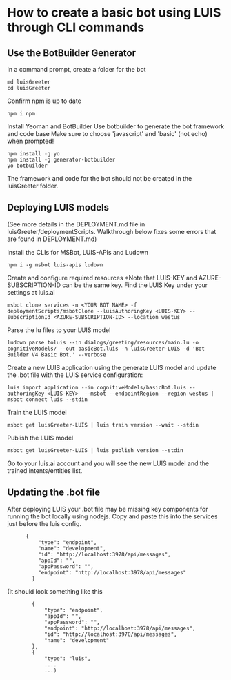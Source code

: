# How to create a basic bot using LUIS through CLI commands

## Use the BotBuilder Generator

In a command prompt, create a folder for the bot

``` 
md luisGreeter
cd luisGreeter
```

Confirm  npm is up to date
```
npm i npm
```
Install Yeoman and BotBuilder
Use botbuilder to generate the bot framework and code base
Make sure to choose 'javascript' and 'basic' (not echo) when prompted!

```
npm install -g yo 
npm install -g generator-botbuilder
yo botbuilder
```
The framework and code for the bot should not be created in the luisGreeter folder. 

## Deploying LUIS models
(See more details in the DEPLOYMENT.md file in luisGreeter/deploymentScripts. Walkthrough below fixes some errors that are found in DEPLOYMENT.md)

Install the CLIs for MSBot, LUIS-APIs and Ludown
```
npm i -g msbot luis-apis ludown
```
Create and configure required resources
*Note that LUIS-KEY and AZURE-SUBSCRIPTION-ID can be the same key. Find the LUIS Key under your settings at luis.ai
```
msbot clone services -n <YOUR BOT NAME> -f deploymentScripts/msbotClone --luisAuthoringKey <LUIS-KEY> --subscriptionId <AZURE-SUBSCRIPTION-ID> --location westus
```
Parse the lu files to your LUIS model
```
ludown parse toluis --in dialogs/greeting/resources/main.lu -o cognitiveModels/ --out basicBot.luis -n luisGreeter-LUIS -d 'Bot Builder V4 Basic Bot.' --verbose
```
Create a new LUIS application using the generate LUIS model and update the .bot file with the LUIS service configuration:
```
luis import application --in cognitiveModels/basicBot.luis --authoringKey <LUIS-KEY>  --msbot --endpointRegion --region westus | msbot connect luis --stdin
```

Train the LUIS model
```
msbot get luisGreeter-LUIS | luis train version --wait --stdin
```
Publish  the LUIS model 
```
msbot get luisGreeter-LUIS | luis publish version --stdin
```
Go to your luis.ai account and you will see the new LUIS model and the trained intents/entities list.

## Updating the .bot file
After deploying LUIS your .bot file may be missing key components for running the bot locally using nodejs. Copy and paste this into the services just before the luis config.
```
	  {
	      "type": "endpoint",
	      "name": "development",
	      "id": "http://localhost:3978/api/messages",
	      "appId": "",
	      "appPassword": "",
	      "endpoint": "http://localhost:3978/api/messages"
	    }
```
(It should look something like this
```  "services": [
        {
            "type": "endpoint",
            "appId": "",
            "appPassword": "",
            "endpoint": "http://localhost:3978/api/messages",
            "id": "http://localhost:3978/api/messages",
            "name": "development"
        },
        {
            "type": "luis",
            ....
            ...)
```